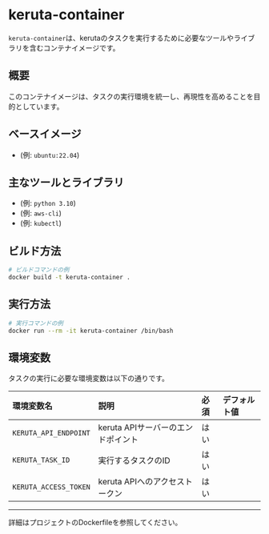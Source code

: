 # keruta-container

`keruta-container`は、kerutaのタスクを実行するために必要なツールやライブラリを含むコンテナイメージです。

## 概要

このコンテナイメージは、タスクの実行環境を統一し、再現性を高めることを目的としています。

## ベースイメージ

- (例: `ubuntu:22.04`)

## 主なツールとライブラリ

- (例: `python 3.10`)
- (例: `aws-cli`)
- (例: `kubectl`)

## ビルド方法

```bash
# ビルドコマンドの例
docker build -t keruta-container .
```

## 実行方法

```bash
# 実行コマンドの例
docker run --rm -it keruta-container /bin/bash
```

## 環境変数

タスクの実行に必要な環境変数は以下の通りです。

| 環境変数名 | 説明 | 必須 | デフォルト値 |
| :--- | :--- | :--- | :--- |
| `KERUTA_API_ENDPOINT` | keruta APIサーバーのエンドポイント | はい | |
| `KERUTA_TASK_ID` | 実行するタスクのID | はい | |
| `KERUTA_ACCESS_TOKEN` | keruta APIへのアクセストークン | はい | |

---

詳細はプロジェクトのDockerfileを参照してください。 